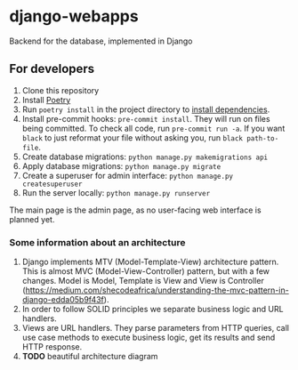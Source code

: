 # django-webapps
Backend for the database, implemented in Django

## For developers

1. Clone this repository
2. Install [Poetry](https://github.com/python-poetry/poetry)
3. Run `poetry install` in the project directory to [install dependencies](https://python-poetry.org/docs/basic-usage/#installing-dependencies).
4. Install pre-commit hooks: `pre-commit install`. They will run on files being committed. To check all code, run `pre-commit run -a`. If you want `black` to just reformat your file without asking you, run `black path-to-file`.
5. Create database migrations: `python manage.py makemigrations api`
6. Apply database migrations: `python manage.py migrate`
7. Create a superuser for admin interface: `python manage.py createsuperuser`
8. Run the server locally: `python manage.py runserver`

The main page is the admin page, as no user-facing web interface is planned yet.

### Some information about an architecture 

1. Django implements MTV (Model-Template-View) architecture pattern. This is almost MVC (Model-View-Controller) pattern, but with a few changes. Model is Model, Template is View and View is Controller (https://medium.com/shecodeafrica/understanding-the-mvc-pattern-in-django-edda05b9f43f). 
2. In order to follow SOLID principles we separate business logic and URL handlers.
3. Views are URL handlers. They parse parameters from HTTP queries, call use case methods to execute business logic, get its results and send HTTP response. 
4. **TODO** beautiful architecture diagram  

